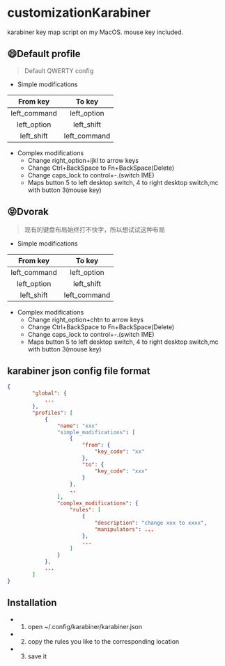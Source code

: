 # customizationKarabiner
karabiner key map script on my MacOS. mouse key included.

## 😄Default profile
> Default QWERTY config

* Simple modifications

| From key | To key |
| :----: | :----: |
| left_command | left_option |
| left_option | left_shift |
| left_shift | left_command |


* Complex modifications
	* Change right_option+ijkl to arrow keys
	* Change Ctrl+BackSpace to Fn+BackSpace(Delete)
	* Change caps_lock to control+-.(switch IME)
	* Maps button 5 to left desktop switch, 4 to right desktop switch,mc with button 3(mouse key)


## 😝Dvorak 
> 现有的键盘布局始终打不快字，所以想试试这种布局

* Simple modifications

| From key | To key |
| :----: | :----: |
| left_command | left_option |
| left_option | left_shift |
| left_shift | left_command |


* Complex modifications
	* Change right_option+chtn to arrow keys
	* Change Ctrl+BackSpace to Fn+BackSpace(Delete)
	* Change caps_lock to control+-.(switch IME)
	* Maps button 5 to left desktop switch, 4 to right desktop switch,mc with button 3(mouse key)


## karabiner json config file format
``` json
{
		"global": {
			...
		},
		"profiles": [
			{
				"name": "xxx"
				"simple_modifications": [
                	{
                    	"from": {
                        	"key_code": "xx"
                    	},
                    	"to": {
                        	"key_code": "xxx"
                    	}
                	},
					..
				],
				"complex_modifications": {
					"rules": [
						{
							"description": "change xxx to xxxx",
							"manipulators": ...
						},
						...
					]
				}
			},
			...
		]
}
```

## Installation

* 1. open ~/.config/karabiner/karabiner.json
* 2. copy the rules you like to the corresponding location
* 3. save it
